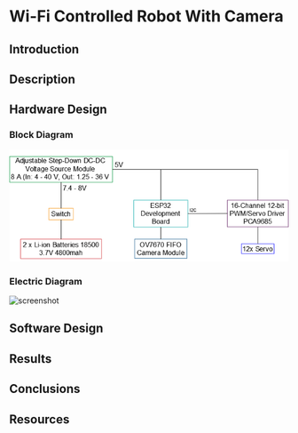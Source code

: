 # Wi-Fi Controlled Robot With Camera

## Introduction

## Description

## Hardware Design

### Block Diagram

![screenshot](Media/ShcemaBlocV2.png)

### Electric Diagram

![screenshot](Media/ShcemaElectricaV2.png)

## Software Design

## Results

## Conclusions

## Resources
